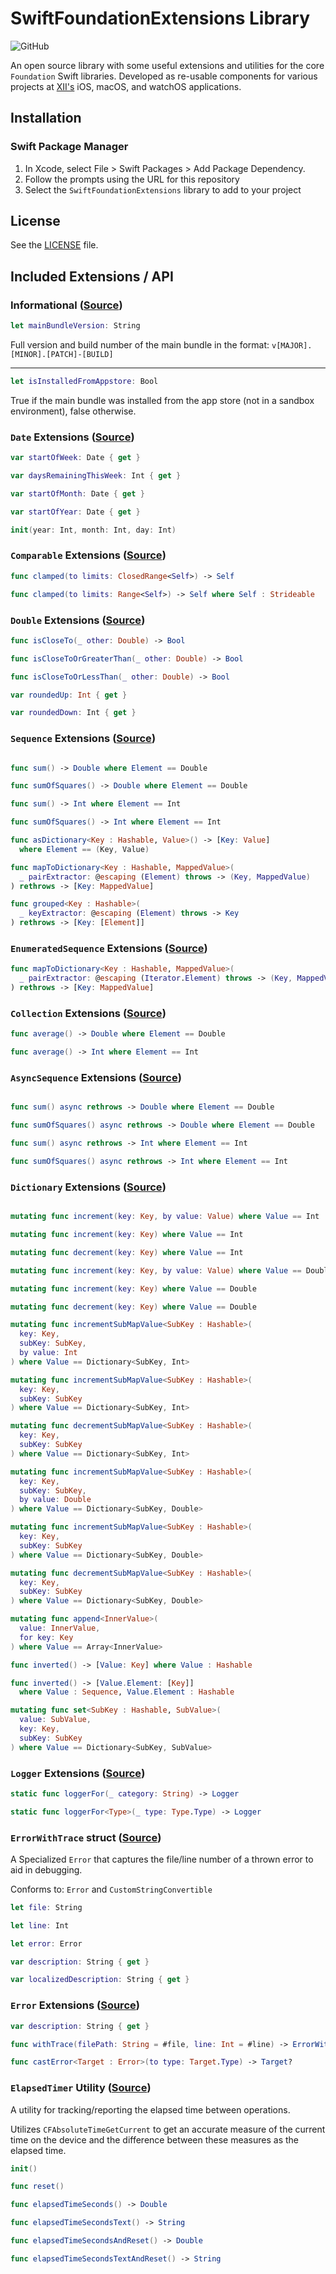 # SwiftFoundationExtensions Library

![GitHub](https://img.shields.io/github/license/xiiagency/SwiftFoundationExtensions)

An open source library with some useful extensions and utilities for the core `Foundation`
Swift libraries. Developed as re-usable components for various projects at
[XII's](https://github.com/xiiagency) iOS, macOS, and watchOS applications.

## Installation

### Swift Package Manager

1. In Xcode, select File > Swift Packages > Add Package Dependency.
2. Follow the prompts using the URL for this repository
3. Select the `SwiftFoundationExtensions` library to add to your project

## License

See the [LICENSE](LICENSE) file.

## Included Extensions / API

### Informational ([Source](Sources/SwiftFoundationExtensions/Information/BundleInformation.swift))

```Swift
let mainBundleVersion: String
```

Full version and build number of the main bundle in the format: `v[MAJOR].[MINOR].[PATCH]-[BUILD]`

---

```Swift
let isInstalledFromAppstore: Bool
```

True if the main bundle was installed from the app store (not in a sandbox environment), false otherwise.

### `Date` Extensions ([Source](Sources/SwiftFoundationExtensions/Dates/Date%2BExtensions.swift))

```Swift
var startOfWeek: Date { get }

var daysRemainingThisWeek: Int { get }

var startOfMonth: Date { get }

var startOfYear: Date { get }

init(year: Int, month: Int, day: Int)
```

### `Comparable` Extensions ([Source](Sources/SwiftFoundationExtensions/Numeric/Comparable%2BExtensions.swift))

```Swift
func clamped(to limits: ClosedRange<Self>) -> Self

func clamped(to limits: Range<Self>) -> Self where Self : Strideable
```

### `Double` Extensions ([Source](Sources/SwiftFoundationExtensions/Numeric/Double%2BExtensions.swift))

```Swift
func isCloseTo(_ other: Double) -> Bool

func isCloseToOrGreaterThan(_ other: Double) -> Bool

func isCloseToOrLessThan(_ other: Double) -> Bool

var roundedUp: Int { get }

var roundedDown: Int { get }
```

### `Sequence` Extensions ([Source](Sources/SwiftFoundationExtensions/Collections/Sequence%2BExtensions.swift))

```Swift

func sum() -> Double where Element == Double

func sumOfSquares() -> Double where Element == Double

func sum() -> Int where Element == Int

func sumOfSquares() -> Int where Element == Int

func asDictionary<Key : Hashable, Value>() -> [Key: Value]
  where Element == (Key, Value)

func mapToDictionary<Key : Hashable, MappedValue>(
  _ pairExtractor: @escaping (Element) throws -> (Key, MappedValue)
) rethrows -> [Key: MappedValue]

func grouped<Key : Hashable>(
  _ keyExtractor: @escaping (Element) throws -> Key
) rethrows -> [Key: [Element]]
```

### `EnumeratedSequence` Extensions ([Source](Sources/SwiftFoundationExtensions/Collections/EnumeratedSequence%2BExtensions.swift))

```Swift
func mapToDictionary<Key : Hashable, MappedValue>(
  _ pairExtractor: @escaping (Iterator.Element) throws -> (Key, MappedValue)
) rethrows -> [Key: MappedValue]
```

### `Collection` Extensions ([Source](Sources/SwiftFoundationExtensions/Collections/Collection%2BExtensions.swift))

```Swift
func average() -> Double where Element == Double

func average() -> Int where Element == Int
```

### `AsyncSequence` Extensions ([Source](Sources/SwiftFoundationExtensions/Collections/AsyncSequence%2BExtensions.swift))

```Swift

func sum() async rethrows -> Double where Element == Double

func sumOfSquares() async rethrows -> Double where Element == Double

func sum() async rethrows -> Int where Element == Int

func sumOfSquares() async rethrows -> Int where Element == Int
```

### `Dictionary` Extensions ([Source](Sources/SwiftFoundationExtensions/Collections/Dictionary%2BExtensions.swift))

```Swift

mutating func increment(key: Key, by value: Value) where Value == Int

mutating func increment(key: Key) where Value == Int

mutating func decrement(key: Key) where Value == Int

mutating func increment(key: Key, by value: Value) where Value == Double

mutating func increment(key: Key) where Value == Double

mutating func decrement(key: Key) where Value == Double

mutating func incrementSubMapValue<SubKey : Hashable>(
  key: Key,
  subKey: SubKey,
  by value: Int
) where Value == Dictionary<SubKey, Int>

mutating func incrementSubMapValue<SubKey : Hashable>(
  key: Key,
  subKey: SubKey
) where Value == Dictionary<SubKey, Int>

mutating func decrementSubMapValue<SubKey : Hashable>(
  key: Key,
  subKey: SubKey
) where Value == Dictionary<SubKey, Int>

mutating func incrementSubMapValue<SubKey : Hashable>(
  key: Key,
  subKey: SubKey,
  by value: Double
) where Value == Dictionary<SubKey, Double>

mutating func incrementSubMapValue<SubKey : Hashable>(
  key: Key,
  subKey: SubKey
) where Value == Dictionary<SubKey, Double>

mutating func decrementSubMapValue<SubKey : Hashable>(
  key: Key,
  subKey: SubKey
) where Value == Dictionary<SubKey, Double>

mutating func append<InnerValue>(
  value: InnerValue,
  for key: Key
) where Value == Array<InnerValue>

func inverted() -> [Value: Key] where Value : Hashable

func inverted() -> [Value.Element: [Key]]
  where Value : Sequence, Value.Element : Hashable

mutating func set<SubKey : Hashable, SubValue>(
  value: SubValue,
  key: Key,
  subKey: SubKey
) where Value == Dictionary<SubKey, SubValue>
```

### `Logger` Extensions ([Source](Sources/SwiftFoundationExtensions/Logging/Logger%2BExtensions.swift))

```Swift
static func loggerFor(_ category: String) -> Logger

static func loggerFor<Type>(_ type: Type.Type) -> Logger
```

### `ErrorWithTrace` struct ([Source](Sources/SwiftFoundationExtensions/Logging/ErrorWithTrace.swift))

A Specialized `Error` that captures the file/line number of a thrown error to aid in debugging.

Conforms to: `Error` and `CustomStringConvertible`

```Swift
let file: String

let line: Int

let error: Error

var description: String { get }

var localizedDescription: String { get }
```

### `Error` Extensions ([Source](Sources/SwiftFoundationExtensions/Logging/Error%2BExtensions.swift))

```Swift
var description: String { get }

func withTrace(filePath: String = #file, line: Int = #line) -> ErrorWithTrace

func castError<Target : Error>(to type: Target.Type) -> Target?
```

### `ElapsedTimer` Utility ([Source](Sources/SwiftFoundationExtensions/Information/ElapsedTimer.swift))

A utility for tracking/reporting the elapsed time between operations.

Utilizes `CFAbsoluteTimeGetCurrent` to get an accurate measure of the current time on the device and the difference
between these measures as the elapsed time.

```Swift
init()

func reset()

func elapsedTimeSeconds() -> Double

func elapsedTimeSecondsText() -> String

func elapsedTimeSecondsAndReset() -> Double

func elapsedTimeSecondsTextAndReset() -> String
```
